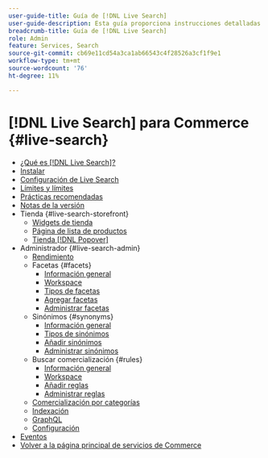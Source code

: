 ```yaml
---
user-guide-title: Guía de [!DNL Live Search]
user-guide-description: Esta guía proporciona instrucciones detalladas para usar  [!DNL Live Search] de Adobe Commerce.
breadcrumb-title: Guía de [!DNL Live Search]
role: Admin
feature: Services, Search
source-git-commit: cb69e11cd54a3ca1ab66543c4f28526a3cf1f9e1
workflow-type: tm+mt
source-wordcount: '76'
ht-degree: 11%

---
```


# [!DNL Live Search] para Commerce {#live-search}

- [¿Qué es  [!DNL Live Search]?](overview.md)
- [Instalar](install.md)
- [Configuración de Live Search](workspace.md)
- [Límites y límites](boundaries-limits.md)
- [Prácticas recomendadas](best-practice.md)
- [Notas de la versión](release-notes.md)
- Tienda {#live-search-storefront}
   - [Widgets de tienda](storefront-widgets.md)
   - [Página de lista de productos](plp-styling.md)
   - [Tienda [!DNL Popover]](storefront-popover.md)
- Administrador {#live-search-admin}
   - [Rendimiento](performance.md)
   - Facetas {#facets}
      - [Información general](facets.md)
      - [Workspace](faceting-workspace.md)
      - [Tipos de facetas](facets-type.md)
      - [Agregar facetas](facets-add.md)
      - [Administrar facetas](facets-manage.md)
   - Sinónimos {#synonyms}
      - [Información general](synonyms.md)
      - [Tipos de sinónimos](synonyms-type.md)
      - [Añadir sinónimos](synonyms-add.md)
      - [Administrar sinónimos](synonyms-manage.md)
   - Buscar comercialización {#rules}
      - [Información general](rules.md)
      - [Workspace](rules-workspace.md)
      - [Añadir reglas](rules-add.md)
      - [Administrar reglas](rules-manage.md)
   - [Comercialización por categorías](category-merch.md)
   - [Indexación](indexing.md)
   - [GraphQL](graphql.md)
   - [Configuración](settings.md)
- [Eventos](events.md)
- [Volver a la página principal de servicios de Commerce](https://experienceleague.adobe.com/docs/commerce/user-guides/home.html)